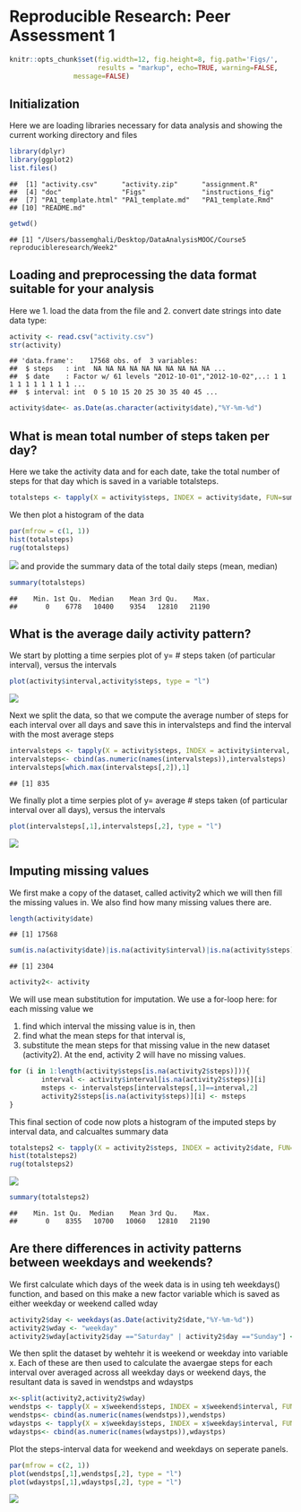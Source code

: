 # Reproducible Research: Peer Assessment 1


```r
knitr::opts_chunk$set(fig.width=12, fig.height=8, fig.path='Figs/',
                      results = "markup", echo=TRUE, warning=FALSE,
                message=FALSE)
```

## Initialization
Here we are loading libraries necessary for data analysis and showing the current working directory and files  

```r
library(dplyr)
library(ggplot2)
list.files()
```

```
##  [1] "activity.csv"      "activity.zip"      "assignment.R"     
##  [4] "doc"               "Figs"              "instructions_fig" 
##  [7] "PA1_template.html" "PA1_template.md"   "PA1_template.Rmd" 
## [10] "README.md"
```

```r
getwd()
```

```
## [1] "/Users/bassemghali/Desktop/DataAnalysisMOOC/Course5 reproducibleresearch/Week2"
```

## Loading and preprocessing the data format suitable for your analysis
Here we  1. load the data from the file and  2. convert date strings into date data type:  

```r
activity <- read.csv("activity.csv")
str(activity)
```

```
## 'data.frame':	17568 obs. of  3 variables:
##  $ steps   : int  NA NA NA NA NA NA NA NA NA NA ...
##  $ date    : Factor w/ 61 levels "2012-10-01","2012-10-02",..: 1 1 1 1 1 1 1 1 1 1 ...
##  $ interval: int  0 5 10 15 20 25 30 35 40 45 ...
```

```r
activity$date<- as.Date(as.character(activity$date),"%Y-%m-%d")
```

## What is mean total number of steps taken per day?
Here we take the activity data and for each date, take the total number of steps for that day which is saved in a variable totalsteps.

```r
totalsteps <- tapply(X = activity$steps, INDEX = activity$date, FUN=sum, na.rm=TRUE)
```
We then plot a histogram of the data

```r
par(mfrow = c(1, 1))
hist(totalsteps)
rug(totalsteps)
```

![](Figs/chunk4-1.png)<!-- -->
and provide the summary data of the total daily steps (mean, median)

```r
summary(totalsteps)
```

```
##    Min. 1st Qu.  Median    Mean 3rd Qu.    Max. 
##       0    6778   10400    9354   12810   21190
```

## What is the average daily activity pattern?
We start by plotting a time serpies plot of y=  # steps taken (of particular interval), versus the intervals

```r
plot(activity$interval,activity$steps, type = "l")
```

![](Figs/chunk6-1.png)<!-- -->

Next we split the data, so that we compute the average number of steps for each interval over all days and save this in intervalsteps and find the interval with the most average steps

```r
intervalsteps <- tapply(X = activity$steps, INDEX = activity$interval, FUN=mean, na.rm=TRUE)
intervalsteps<- cbind(as.numeric(names(intervalsteps)),intervalsteps)
intervalsteps[which.max(intervalsteps[,2]),1]
```

```
## [1] 835
```

We finally plot a time serpies plot of y= average # steps taken (of particular interval over all days), versus the intervals

```r
plot(intervalsteps[,1],intervalsteps[,2], type = "l")
```

![](Figs/chunk8-1.png)<!-- -->

## Imputing missing values
We first make a copy of the dataset, called activity2 which we will then fill the missing values in. We also find how many missing values there are.

```r
length(activity$date)
```

```
## [1] 17568
```

```r
sum(is.na(activity$date)|is.na(activity$interval)|is.na(activity$steps))
```

```
## [1] 2304
```

```r
activity2<- activity
```
We will use mean substitution for imputation. We use a for-loop here: for each missing value we   

1) find which interval the missing value is in, then 
2) find what the mean steps for that interval is,  
3) substitute the mean steps for that missing value in the new dataset (activity2). 
At the end, activity 2 will have no missing values.

```r
for (i in 1:length(activity$steps[is.na(activity2$steps)])){
        interval <- activity$interval[is.na(activity2$steps)][i]
        msteps <- intervalsteps[intervalsteps[,1]==interval,2]
        activity2$steps[is.na(activity$steps)][i] <- msteps
}
```

This final section of code now plots a histogram of the imputed steps by interval data, and calcualtes summary data

```r
totalsteps2 <- tapply(X = activity2$steps, INDEX = activity2$date, FUN=sum, na.rm=TRUE)
hist(totalsteps2)
rug(totalsteps2)
```

![](Figs/chunk11-1.png)<!-- -->

```r
summary(totalsteps2)
```

```
##    Min. 1st Qu.  Median    Mean 3rd Qu.    Max. 
##       0    8355   10700   10060   12810   21190
```



## Are there differences in activity patterns between weekdays and weekends?

We first calculate which days of the week data is in using teh weekdays() function, and based on this make a new factor variable which is saved as either weekday or weekend called wday

```r
activity2$day <- weekdays(as.Date(activity2$date,"%Y-%m-%d"))
activity2$wday <- "weekday"
activity2$wday[activity2$day =="Saturday" | activity2$day =="Sunday"] <- "weekend"
```

We then split the dataset by wehtehr it is weekend or weekday into variable x. Each of these are then used to calculate the avaergae steps for each interval over averaged across all weekday days or weekend days, the resultant data is saved in wendstps and wdaystps 

```r
x<-split(activity2,activity2$wday)
wendstps <- tapply(X = x$weekend$steps, INDEX = x$weekend$interval, FUN=mean, na.rm=TRUE)
wendstps<- cbind(as.numeric(names(wendstps)),wendstps)
wdaystps <- tapply(X = x$weekday$steps, INDEX = x$weekday$interval, FUN=mean, na.rm=TRUE)
wdaystps<- cbind(as.numeric(names(wdaystps)),wdaystps)
```
Plot the steps-interval data for weekend and weekdays on seperate panels.

```r
par(mfrow = c(2, 1))
plot(wendstps[,1],wendstps[,2], type = "l")
plot(wdaystps[,1],wdaystps[,2], type = "l")
```

![](Figs/chunk14-1.png)<!-- -->
